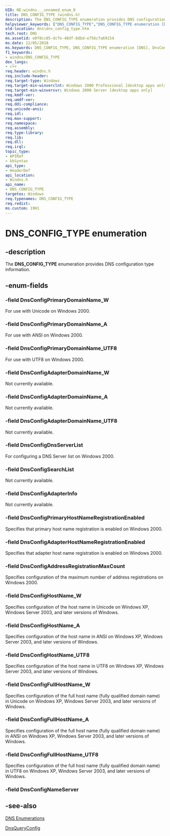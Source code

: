 ```yaml
---
UID: NE:windns.__unnamed_enum_0
title: DNS_CONFIG_TYPE (windns.h)
description: The DNS_CONFIG_TYPE enumeration provides DNS configuration type information.
helpviewer_keywords: ["DNS_CONFIG_TYPE","DNS_CONFIG_TYPE enumeration [DNS]","DnsConfigAdapterDomainName_A","DnsConfigAdapterDomainName_UTF8","DnsConfigAdapterDomainName_W","DnsConfigAdapterHostNameRegistrationEnabled","DnsConfigAdapterInfo","DnsConfigAddressRegistrationMaxCount","DnsConfigDnsServerList","DnsConfigFullHostName_A","DnsConfigFullHostName_UTF8","DnsConfigFullHostName_W","DnsConfigHostName_A","DnsConfigHostName_UTF8","DnsConfigHostName_W","DnsConfigPrimaryDomainName_A","DnsConfigPrimaryDomainName_UTF8","DnsConfigPrimaryDomainName_W","DnsConfigPrimaryHostNameRegistrationEnabled","DnsConfigSearchList","dns.dns_config_type","windns/DNS_CONFIG_TYPE","windns/DnsConfigAdapterDomainName_A","windns/DnsConfigAdapterDomainName_UTF8","windns/DnsConfigAdapterDomainName_W","windns/DnsConfigAdapterHostNameRegistrationEnabled","windns/DnsConfigAdapterInfo","windns/DnsConfigAddressRegistrationMaxCount","windns/DnsConfigDnsServerList","windns/DnsConfigFullHostName_A","windns/DnsConfigFullHostName_UTF8","windns/DnsConfigFullHostName_W","windns/DnsConfigHostName_A","windns/DnsConfigHostName_UTF8","windns/DnsConfigHostName_W","windns/DnsConfigPrimaryDomainName_A","windns/DnsConfigPrimaryDomainName_UTF8","windns/DnsConfigPrimaryDomainName_W","windns/DnsConfigPrimaryHostNameRegistrationEnabled","windns/DnsConfigSearchList"]
old-location: dns\dns_config_type.htm
tech.root: DNS
ms.assetid: e0f0cc05-dcfe-48df-8dbd-e756cfa69154
ms.date: 12/05/2018
ms.keywords: DNS_CONFIG_TYPE, DNS_CONFIG_TYPE enumeration [DNS], DnsConfigAdapterDomainName_A, DnsConfigAdapterDomainName_UTF8, DnsConfigAdapterDomainName_W, DnsConfigAdapterHostNameRegistrationEnabled, DnsConfigAdapterInfo, DnsConfigAddressRegistrationMaxCount, DnsConfigDnsServerList, DnsConfigFullHostName_A, DnsConfigFullHostName_UTF8, DnsConfigFullHostName_W, DnsConfigHostName_A, DnsConfigHostName_UTF8, DnsConfigHostName_W, DnsConfigPrimaryDomainName_A, DnsConfigPrimaryDomainName_UTF8, DnsConfigPrimaryDomainName_W, DnsConfigPrimaryHostNameRegistrationEnabled, DnsConfigSearchList, dns.dns_config_type, windns/DNS_CONFIG_TYPE, windns/DnsConfigAdapterDomainName_A, windns/DnsConfigAdapterDomainName_UTF8, windns/DnsConfigAdapterDomainName_W, windns/DnsConfigAdapterHostNameRegistrationEnabled, windns/DnsConfigAdapterInfo, windns/DnsConfigAddressRegistrationMaxCount, windns/DnsConfigDnsServerList, windns/DnsConfigFullHostName_A, windns/DnsConfigFullHostName_UTF8, windns/DnsConfigFullHostName_W, windns/DnsConfigHostName_A, windns/DnsConfigHostName_UTF8, windns/DnsConfigHostName_W, windns/DnsConfigPrimaryDomainName_A, windns/DnsConfigPrimaryDomainName_UTF8, windns/DnsConfigPrimaryDomainName_W, windns/DnsConfigPrimaryHostNameRegistrationEnabled, windns/DnsConfigSearchList
f1_keywords:
- windns/DNS_CONFIG_TYPE
dev_langs:
- c++
req.header: windns.h
req.include-header: 
req.target-type: Windows
req.target-min-winverclnt: Windows 2000 Professional [desktop apps only]
req.target-min-winversvr: Windows 2000 Server [desktop apps only]
req.kmdf-ver: 
req.umdf-ver: 
req.ddi-compliance: 
req.unicode-ansi: 
req.idl: 
req.max-support: 
req.namespace: 
req.assembly: 
req.type-library: 
req.lib: 
req.dll: 
req.irql: 
topic_type:
- APIRef
- kbSyntax
api_type:
- HeaderDef
api_location:
- Windns.h
api_name:
- DNS_CONFIG_TYPE
targetos: Windows
req.typenames: DNS_CONFIG_TYPE
req.redist: 
ms.custom: 19H1
---
```


# DNS_CONFIG_TYPE enumeration


## -description


The <b>DNS_CONFIG_TYPE</b> enumeration provides DNS configuration type information.


## -enum-fields




### -field DnsConfigPrimaryDomainName_W

For use with Unicode on Windows 2000.


### -field DnsConfigPrimaryDomainName_A

For use with ANSI on Windows 2000.


### -field DnsConfigPrimaryDomainName_UTF8

For use with UTF8 on Windows 2000.


### -field DnsConfigAdapterDomainName_W

Not currently available.


### -field DnsConfigAdapterDomainName_A

Not currently available.


### -field DnsConfigAdapterDomainName_UTF8

Not currently available.


### -field DnsConfigDnsServerList

For configuring a DNS Server list on Windows 2000.


### -field DnsConfigSearchList

Not currently available.


### -field DnsConfigAdapterInfo

Not currently available.


### -field DnsConfigPrimaryHostNameRegistrationEnabled

Specifies that primary host name registration is enabled on Windows 2000.


### -field DnsConfigAdapterHostNameRegistrationEnabled

Specifies that adapter host name registration is enabled on Windows 2000.


### -field DnsConfigAddressRegistrationMaxCount

Specifies configuration of the maximum number of address registrations on Windows 2000.


### -field DnsConfigHostName_W

Specifies configuration of the host name in Unicode on Windows XP, Windows Server 2003, and later versions of Windows.


### -field DnsConfigHostName_A

Specifies configuration of the host name in ANSI on Windows XP, Windows Server 2003, and later versions of Windows.


### -field DnsConfigHostName_UTF8

Specifies configuration of the host name in UTF8 on Windows XP, Windows Server 2003, and later versions of Windows.


### -field DnsConfigFullHostName_W

Specifies configuration of the full host name (fully qualified domain name) in Unicode on Windows XP, Windows Server 2003, and later versions of Windows.


### -field DnsConfigFullHostName_A

Specifies configuration of the full host name (fully qualified domain name) in ANSI on Windows XP, Windows Server 2003, and later versions of Windows.


### -field DnsConfigFullHostName_UTF8

Specifies configuration of the full host name (fully qualified domain name) in UTF8 on Windows XP, Windows Server 2003, and later versions of Windows.


### -field DnsConfigNameServer




## -see-also




<a href="https://docs.microsoft.com/windows/desktop/DNS/dns-enumerations">DNS Enumerations</a>



<a href="https://docs.microsoft.com/windows/desktop/api/windns/nf-windns-dnsqueryconfig">DnsQueryConfig</a>
 

 

